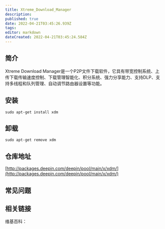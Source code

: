 ```yaml
---
title: Xtreme_Download_Manager
description: 
published: true
date: 2022-04-21T03:45:26.939Z
tags: 
editor: markdown
dateCreated: 2022-04-21T03:45:24.584Z
---
```


## 简介

Xtreme Download Manager是一个P2P文件下载软件，它具有带宽控制系统、上传下载传输速度控制、下载管理智能化、积分系统、强力分享能力、支持DLP、支持多线程和队列管理、自动调节路由器设置等功能。

## 安装

`sudo apt-get install xdm`

## 卸载

`sudo apt-get remove xdm`

## 仓库地址

[http://packages.deepin.com/deepin/pool/main/x/xdm/](http://packages.deepin.com/deepin/pool/main/x/xdm/)


## 常见问题


## 相关链接

维基百科：